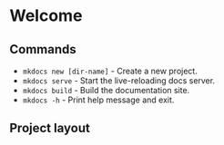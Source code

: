 # Welcome

## Commands

* `mkdocs new [dir-name]` - Create a new project.
* `mkdocs serve` - Start the live-reloading docs server.
* `mkdocs build` - Build the documentation site.
* `mkdocs -h` - Print help message and exit.

## Project layout



<swagger-ui src="http://a87e9ea8b018e483597695f4e680202a-384004553.us-east-1.elb.amazonaws.com:8000/openapi.json"/>

